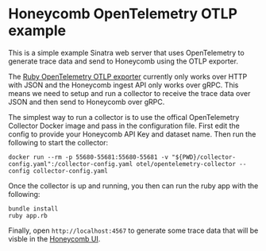 # Honeycomb OpenTelemetry OTLP example

This is a simple example Sinatra web server that uses OpenTelemetry to generate trace data and send to Honeycomb using the OTLP exporter.

The [Ruby OpenTelemetry OTLP exporter](https://github.com/open-telemetry/opentelemetry-ruby/tree/master/exporter/otlp) currently only works over HTTP with JSON and the Honeycomb ingest API only works over gRPC. This means we need to
setup and run a collector to receive the trace data over JSON and then send to Honeycomb over gRPC.

The simplest way to run a collector is to use the offical OpenTelemetry Collector Docker image and pass in the configuration file. First edit the config to provide your Honeycomb API Key and dataset name. Then run the following to start the collector:

```
docker run --rm -p 55680-55681:55680-55681 -v "${PWD}/collector-config.yaml":/collector-config.yaml otel/opentelemetry-collector --config collector-config.yaml
```

Once the collector is up and running, you then can run the ruby app with the following:
```
bundle install
ruby app.rb
```

Finally, open `http://localhost:4567` to generate some trace data that will be visble in the [Honeycomb UI](http://ui.honeycomb.io).
